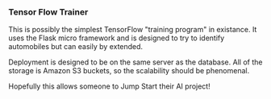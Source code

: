 ### Tensor Flow Trainer

This is possibly the simplest TensorFlow "training program" in existance. It uses the
Flask micro framework and is designed to try to identify automobiles but can
easily by extended.

Deployment is designed to be on the same server as the database. All of the storage is
Amazon S3 buckets, so the scalability should be phenomenal.

Hopefully this allows someone to Jump Start their AI project!